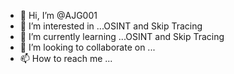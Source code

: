 - 👋 Hi, I’m @AJG001
- 👀 I’m interested in ...OSINT and Skip Tracing
- 🌱 I’m currently learning ...OSINT and Skip Tracing
- 💞️ I’m looking to collaborate on ...
- 📫 How to reach me ...

<!---
AJG001/AJG001 is a ✨ special ✨ repository because its `README.md` (this file) appears on your GitHub profile.
You can click the Preview link to take a look at your changes.
--->
